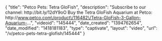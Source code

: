 {
    "title": "Petco Pets: Tetra GloFish",
    "description": "Subscribe to our channel: http:\/\/bit.ly\/12dY9oO Buy the Tetra GloFish Aquarium at Petco: http:\/\/www.petco.com\/product\/116482\/Tetra-GloFish-3-Gallon-Aquarium-...",
    "videoid": "145444",
    "date_created": "1394762654",
    "date_modified": "1418181183",
    "type": "captivate",
    "layout": "video",
    "url": "\/v\/petco-pets-tetra-glofish\/145444"
}